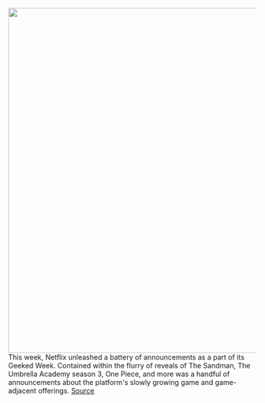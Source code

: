 <img src='https://cdn.vox-cdn.com/thumbor/Og6Ft28mQAom-4CbvJFap1RyX0g=/0x0:3840x2160/1200x800/filters:focal(1613x773:2227x1387)/cdn.vox-cdn.com/uploads/chorus_image/image/70964308/GW22_Day5Presser_LOC_FINAL_20220527_TEXTED066.0.jpeg' width='700px' /><br/>
This week, Netflix unleashed a battery of announcements as a part of its Geeked Week. Contained within the flurry of reveals of The Sandman, The Umbrella Academy season 3, One Piece, and more was a handful of announcements about the platform's slowly growing game and game-adjacent offerings.
<a href='https://www.theverge.com/2022/6/10/23157036/netflix-gaming-geeked-week-summer-2022'> Source <a/>